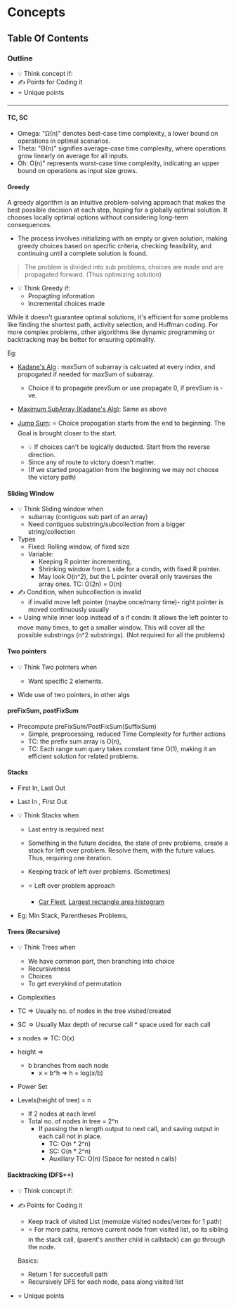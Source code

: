 # Concepts

## Table Of Contents

### Outline

- :bulb: Think concept if:
- :writing_hand: Points for Coding it
- :star: Unique points

---

#### TC, SC

- Omega:  "Ω(n)" denotes best-case time complexity, a lower bound on operations in optimal scenarios.
- Theta: "Θ(n)" signifies average-case time complexity, where operations grow linearly on average for all inputs.
- Oh: O(n)" represents worst-case time complexity, indicating an upper bound on operations as input size grows.

#### Greedy

A greedy algorithm is an intuitive problem-solving approach that makes the best possible decision at each step, hoping for a globally optimal solution.
It chooses locally optimal options without considering long-term consequences.

- The process involves initializing with an empty or given solution, making greedy choices based on specific criteria, checking feasibility, and continuing until a complete solution is found.

> The problem is divided into sub problems, choices are made and are propagated forward. (Thus optimizing solution)

- :bulb: Think Greedy if:
  - Propagting information
  - Incremental choices made

While it doesn't guarantee optimal solutions, it's efficient for some problems like finding the shortest path, activity selection, and Huffman coding. For more complex problems, other algorithms like dynamic programming or backtracking may be better for ensuring optimality.

Eg:

- [Kadane's Alg](https://github.com/senorbeast/dsa-py/blob/dev/Arrays/advAlgs/Kadanes.py) : maxSum of subarray is calcuated at every index, and propogated if needed for maxSum of subarray.
  - Choice it to propagate prevSum or use propagate 0, if prevSum is -ve.

- [Maximum SubArray (Kadane's Alg)](https://github.com/senorbeast/leetCode/tree/main/0053-maximum-subarray): Same as above

- [Jump Sum](https://github.com/senorbeast/leetCode/tree/main/0055-jump-game):      :star: Choice propogation starts from the end to beginning. The Goal is brought closer to the start.
  - :bulb: If choices can't be logically deducted. Start from the reverse direction.
  - Since any of route to victory doesn't matter.
  - (If we started propagation from the beginning we may not choose the victory path)

#### Sliding Window

- :bulb: Think Sliding window when
  - subarray (contiguos sub part of an array)
  - Need contiguos substring/subcollection from a bigger string/collection
- Types
  - Fixed: Rolling window, of fixed size
  - Variable:
    - Keeping R pointer incrementing,
    - Shrinking window from L side for a condn, with fixed R pointer.
    - May look O(n^2), but the L pointer overall only traverses the array ones. TC: O(2n) = O(n)
- :writing_hand: Condition, when subcollection is invalid
  - if invalid move left pointer (maybe once/many time)- right pointer is moved continuously usually
- :star: Using while inner loop instead of a if condn: It allows the left pointer to move many times, to get a smaller window. This will cover all the possible substrings (n^2 substrings). (Not required for all the problems)

#### Two pointers

- :bulb: Think Two pointers when
  - Want specific 2 elements.

- Wide use of two pointers, in other algs

#### preFixSum, postFixSum

- Precompute preFixSum/PostFixSum(SuffixSum)
  - Simple, preprocessing, reduced Time Complexity for further actions
  - TC: the prefix sum array is O(n),
  - TC: Each range sum query takes constant time O(1), making it an efficient solution for related problems.

#### Stacks

- First In, Last Out
- Last In , First Out
- :bulb: Think Stacks when
  - Last entry is required next
  - Something in the future decides, the state of prev problems, create a stack for left over problem. Resolve them, with the future values. Thus, requiring one iteration.
  - Keeping track of left over problems. (Sometimes)

  - :star: Left over problem approach
    - [Car Fleet](https://github.com/senorbeast/leetCode/blob/main/0853-car-fleet/0853-car-fleet.cpp), [Largest rectangle area histogram](https://github.com/senorbeast/leetCode/blob/main/0084-largest-rectangle-in-histogram/0084-largest-rectangle-in-histogram.cpp)

- Eg: Min Stack, Parentheses Problems,

#### Trees (Recursive)

- :bulb: Think Trees when
  - We have common part, then branching into choice
  - Recursiveness
  - Choices
  - To get everykind of permutation

- Complexities
- TC => Usually no. of nodes in the tree visited/created
- SC => Usually Max depth of recurse call * space used for each call

- x nodes => TC: O(x)
- height =>
  - b branches from each node
    - x = b^h => h =  log(x/b)

- Power Set
- Levels(height of tree) = n
  - If 2 nodes at each level
  - Total no. of nodes in tree = 2^n
    - If passing the n length output to next call, and saving output in each call not in place.
      - TC: O(n * 2^n)
      - SC: O(n * 2^n)
      - Auxillary TC: O(n)  (Space for nested n calls)


#### Backtracking (DFS++)

- :bulb: Think concept if:

- :writing_hand: Points for Coding it
  - Keep track of visited List (memoize visited nodes/vertex for 1 path)
  - :star: For more paths, remove current node from visited list,
  so its sibling in the stack call, (parent's another child in callstack)
  can go through the node.

  Basics:

  - Return 1 for succesfull path
  - Recursively DFS for each node, pass along visited list

- :star: Unique points


